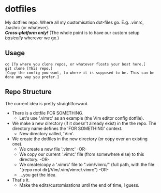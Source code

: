 # dotfiles
My dotfiles repo. Where all my customisation dot-files go. E.g. .vimrc, .bashrc (or whatever).  
***Cross-platform only!*** (The whole point is to have our custom setup *basically* wherever we go.)

## Usage

```
cd [To where you clone repos, or whatever floats your boat here.]  
git clone [This repo.]  
[Copy the config you want, to where it is supposed to be. This can be done any way you prefer.]
```

## Repo Structure
The current idea is pretty straightforward.  
- There is a dotfile FOR SOMETHING.  
    - Let's use '.vimrc' as an example (the Vim editor config dotfile).
- We make a new directory (if it doesn't already exist) in the the repo. The directory name defines the 'FOR SOMETHING' context.
    - New directory called, 'Vim'.
- We create the dotfiles in the new directory (or copy over an existing one).
    - We create a new file '.vimrc' -OR-  
    - We copy our current '.vimrc' file (from somewhere else) to this directory. -OR-  
    - We create/copy a '.vimrc' file to ".vim/vimrc/" (full path, with the file: "[repo root dir]/Vim/.vim/vimrc/.vimrc") -OR-
    - ...you get the idea.
- That's it.
    - Make the edits/customisations until the end of time, I guess.
